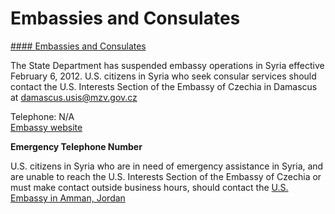 # Embassies and Consulates

[#### Embassies and Consulates](javascript:void(0); "Embassies and Consulates")

The State Department has suspended embassy operations in Syria effective February 6, 2012. U.S. citizens in Syria who seek consular services should contact the U.S. Interests Section of the Embassy of Czechia in Damascus at [damascus.usis@mzv.gov.cz](mailto:damascus.usis@mzv.gov.cz)

Telephone: N/A  
[Embassy website](https://sy.usembassy.gov/ "Embassy website4")

**Emergency Telephone Number**

U.S. citizens in Syria who are in need of emergency assistance in Syria, and are unable to reach the U.S. Interests Section of the Embassy of Czechia or must make contact outside business hours, should contact the [U.S. Embassy in Amman, Jordan](https://jo.usembassy.gov/contact/ "U.S. Embassy Amman, Jordan")